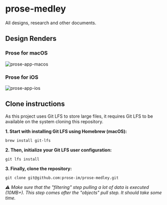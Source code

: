 # prose-medley

All designs, research and other documents.

## Design Renders

### Prose for macOS

![prose-app-macos](./renders/designs/prose-app-macos.jpg)

### Prose for iOS

![prose-app-ios](./renders/designs/prose-app-ios.jpg)

## Clone instructions

As this project uses Git LFS to store large files, it requires Git LFS to be available on the system cloning this repository.

**1. Start with installing Git LFS using Homebrew (macOS):**

`brew install git-lfs`

**2. Then, initialize your Git LFS user configuration:**

`git lfs install`

**3. Finally, clone the repository:**

`git clone git@github.com:prose-im/prose-medley.git`

_⚠️ Make sure that the "filtering" step pulling a lot of data is executed (10MB+). This step comes after the "objects" pull step. It should take some time._
